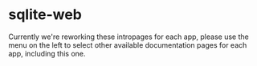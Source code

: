 # sqlite-web

Currently we're reworking these intropages for each app, please use the menu on the left to select other available documentation pages for each app, including this one.
